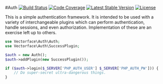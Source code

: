 #Auth
[![Build Status](https://travis-ci.org/Vectorface/auth.svg?branch=master)](https://travis-ci.org/Vectorface/auth)
[![Code Coverage](https://scrutinizer-ci.com/g/Vectorface/auth/badges/coverage.png?b=master)](https://scrutinizer-ci.com/g/Vectorface/auth/?branch=master)
[![Latest Stable Version](https://poser.pugx.org/vectorface/auth/v/stable.svg)](https://packagist.org/packages/vectorface/auth)
[![License](https://poser.pugx.org/vectorface/auth/license.svg)](https://packagist.org/packages/vectorface/auth)

This is a simple authentication framework. It is intended to be used with a variety of interchangeable plugins which can perform authentication, handle sessions, and even authorization. Implementation of these are an exercise left up to others.

```php
use Vectorface\Auth\Auth;
use Vectorface\Auth\SuccessPlugin;

$auth = new Auth();
$auth->addPlugin(new SuccessPlugin());

if ($auth->login($_SERVER['PHP_AUTH_USER'] $_SERVER['PHP_AUTH_PW'])) {
	// Do super-secret ultra-dangerous things.
}
```

